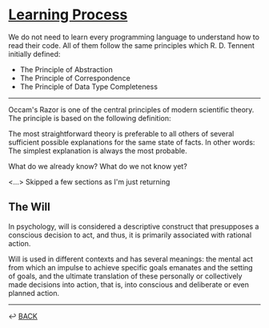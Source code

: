 # [Learning Process](./#)

We do not need to learn every programming language to understand how to read their code. All of them follow the same principles which R. D. Tennent initially defined:

* The Principle of Abstraction
* The Principle of Correspondence
* The Principle of Data Type Completeness

---

Occam's Razor is one of the central principles of modern scientific theory. The principle is based on the following definition:

The most straightforward theory is preferable to all others of several sufficient possible explanations for the same state of facts. In other words: The simplest explanation is always the most probable.

What do we already know?
What do we not know yet?

<...> Skipped a few sections as I'm just returning

## The Will

In psychology, will is considered a descriptive construct that presupposes a conscious decision to act, and thus, it is primarily associated with rational action.

Will is used in different contexts and has several meanings: the mental act from which an impulse to achieve specific goals emanates and the setting of goals, and the ultimate translation of these personally or collectively made decisions into action, that is, into conscious and deliberate or even planned action.



---

↩️ [BACK](../README.md)

